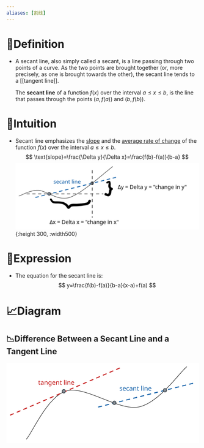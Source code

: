 ```yaml
---
aliases: [割线]
---
```


# 📝Definition
- A secant line, also simply called a secant, is a line passing through two points of a curve. As the two points are brought together (or, more precisely, as one is brought towards the other), the secant line tends to a [[tangent line]].
  
  The **secant line** of a function $f(x)$ over the interval $a\leq x\leq b$, is the line that passes through the points $(a,f(a))$ and $(b,f(b))$.

# 🧠Intuition
- Secant line emphasizes the <u>slope</u> and the <u>average rate of change</u> of the function $f(x)$ over the interval $a\leq x\leq b$.
  $$
  \text{slope}=\frac{\Delta y}{\Delta x}=\frac{f(b)-f(a)}{b-a}
  $$
  ![name](../assets/average_rate_of_change.svg){:height 300, :width500}

# 🧮Expression
- The equation for the secant line is:
  $$
  y=\frac{f(b)-f(a)}{b-a}(x-a)+f(a)
  $$

# 📈Diagram
## 📉Difference Between a Secant Line and a Tangent Line 
  ![|300](../assets/difference_secant_tangent.svg)
